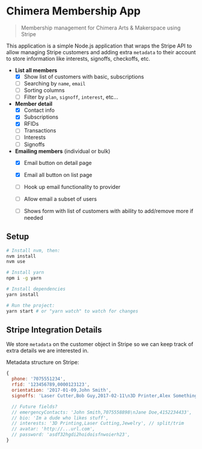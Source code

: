 # Chimera Membership App

> Membership management for Chimera Arts & Makerspace using Stripe

This application is a simple Node.js application that wraps the Stripe API to allow managing Stripe customers and adding extra `metadata` to their account to store information like interests, signoffs, checkoffs, etc.

- **List all members**
  - [x] Show list of customers with basic, subscriptions
  - [ ] Searching by `name`, `email`
  - [ ] Sorting columns
  - [ ] Filter by `plan`, `signoff`, `interest`, etc...
- **Member detail**
  - [x] Contact info
  - [x] Subscriptions
  - [x] RFIDs
  - [ ] Transactions
  - [ ] Interests
  - [ ] Signoffs
- **Emailing members** (individual or bulk)
  - [x] Email button on detail page
  - [x] Email all button on list page
  - [ ] Hook up email functionality to provider
  - [ ] Allow email a subset of users
  - [ ] Shows form with list of customers with ability to add/remove more if needed


## Setup

```bash
# Install nvm, then:
nvm install
nvm use

# Install yarn
npm i -g yarn

# Install dependencies
yarn install

# Run the project:
yarn start # or "yarn watch" to watch for changes
```


## Stripe Integration Details

We store `metadata` on the customer object in Stripe so we can keep track of extra details we are interested in.
  
Metadata structure on Stripe:
```js
{
  phone: '7075551234',
  rfid: '123456789,0000123123',
  orientation: '2017-01-09,John Smith',
  signoffs: 'Laser Cutter,Bob Guy,2017-02-11\n3D Printer,Alex Something,2016-12-23',

  // Future fields?
  // emergencyContacts: 'John Smith,7075558898\nJane Doe,4152234433',
  // bio: 'Im a dude who likes stuff',
  // interests: '3D Printing,Laser Cutting,Jewelry', // split/trim
  // avatar: 'http://...url.com',
  // password: 'asdf32hgdi2hoidoisfnwoierh23',
}
```